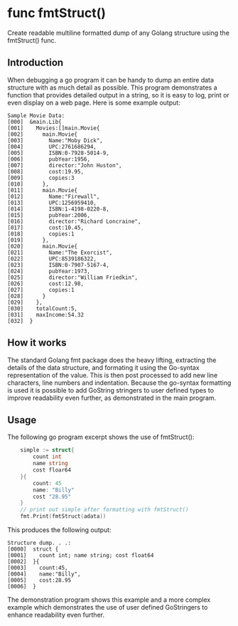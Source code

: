 # func fmtStruct()
Create readable multiline formatted dump of any Golang structure using the fmtStruct() func.

## Introduction

When debugging a go program it can be handy to dump an entire data structure with as much detail as possible. This program demonstrates a function that provides detailed output in a string, so it is easy to log, print or even display on a web page. Here is some example output:

``` 
Sample Movie Data:
[000]  &main.Lib{
[001]    Movies:[]main.Movie{
[002]      main.Movie{
[003]        Name:"Moby Dick",
[004]        UPC:2761686294,
[005]        ISBN:0-7928-5014-9,
[006]        pubYear:1956,
[007]        director:"John Huston",
[008]        cost:19.95,
[009]        copies:3
[010]      },
[011]      main.Movie{
[012]        Name:"Firewall",
[013]        UPC:1256959410,
[014]        ISBN:1-4198-0220-8,
[015]        pubYear:2006,
[016]        director:"Richard Loncraine",
[017]        cost:10.45,
[018]        copies:1
[019]      },
[020]      main.Movie{
[021]        Name:"The Exorcist",
[022]        UPC:8539186322,
[023]        ISBN:0-7907-5167-4,
[024]        pubYear:1973,
[025]        director:"William Friedkin",
[026]        cost:12.98,
[027]        copies:1
[028]      }
[029]    },
[030]    totalCount:5,
[031]    maxIncome:54.32
[032]  }
```

## How it works

The standard Golang fmt package does the heavy lifting, extracting the details of the data structure, and formating it using the Go-syntax representation of the value. This is then post processed to add new line characters, line numbers and indentation. Because the go-syntax formatting is used it is possible to add GoString stringers to user defined types to improve readability even further, as demonstrated in the main program. 

## Usage

The following go program excerpt shows the use of fmtStruct():

``` go	data := Lib{
	simple := struct{
		count int
		name string
		cost floar64
	}{
		count: 45
		name: "Billy"
		cost "28.95"
	}
	// print out simple after formatting with fmtStruct()
	fmt.Print(fmtStruct(adata))
```
This produces the following output:
```
Structure dump. . .:
[0000]  struct {
[0001]    count int; name string; cost float64
[0002]  }{
[0003]    count:45,
[0004]    name:"Billy",
[0005]    cost:28.95
[0006]  }
```

The demonstration program shows this example and a more complex example which demonstrates the use of user defined GoStringers to enhance readability even further.
